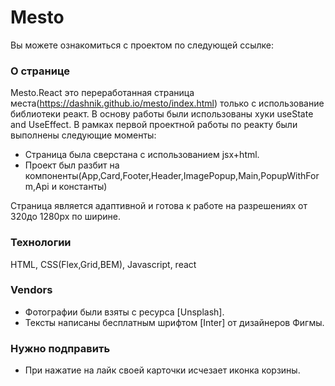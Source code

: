 # Mesto

Вы можете ознакомиться с проектом по следующей ссылке:



### О странице

Mesto.React  это переработанная  страница места(https://dashnik.github.io/mesto/index.html) только с использование библиотеки реакт. В основу работы были использованы хуки useState and UseEffect. В рамках первой проектной работы по реакту были выполнены следующие моменты:

* Страница была сверстана с использованием jsx+html.
*  Проект был разбит на компоненты(App,Card,Footer,Header,ImagePopup,Main,PopupWithForm,Api и константы)

Страница является адаптивной и готова к работе на разрешениях от 320до 1280px по ширине.


### Технологии

HTML, CSS(Flex,Grid,BEM), Javascript, react


### Vendors

* Фотографии были взяты с ресурса [Unsplash].
*  Тексты написаны бесплатным шрифтом [Inter] от дизайнеров Фигмы.


### Нужно подправить

* При нажатие на лайк своей карточки исчезает иконка корзины.
